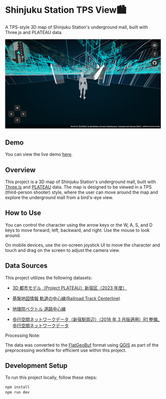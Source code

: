 # Shinjuku Station TPS View🏙️

A TPS-style 3D map of Shinjuku Station's underground mall, built with Three.js and PLATEAU data.

![alt text](image.png)

## Demo

You can view the live demo [here](https://satoshi7190.github.io/three-plateau-tps/).

## Overview

This project is a 3D map of Shinjuku Station's underground mall, built with [Three.js](https://threejs.org/) and [PLATEAU](https://www.mlit.go.jp/plateau/) data. The map is designed to be viewed in a TPS (third-person shooter) style, where the user can move around the map and explore the underground mall from a bird's-eye view.

## How to Use

You can control the character using the arrow keys or the W, A, S, and D keys to move forward, left, backward, and right. Use the mouse to look around.

On mobile devices, use the on-screen joystick UI to move the character and touch and drag on the screen to adjust the camera view.

## Data Sources

This project utilizes the following datasets:

- [3D 都市モデル（Project PLATEAU）新宿区（2023 年度）](https://www.geospatial.jp/ckan/dataset/plateau-13104-shinjuku-ku-2023)

- [基盤地図情報 軌道の中心線(Railroad Track Centerline)](https://fgd.gsi.go.jp/download/menu.php)

- [地理院ベクトル 道路中心線](https://github.com/gsi-cyberjapan/experimental_rdcl?tab=readme-ov-file)

- [歩行空間ネットワークデータ（新宿駅周辺）（2018 年 3 月版適用）R1 整備\_歩行空間ネットワークデータ](https://www.hokoukukan.go.jp/metadata/resource/251)

Processing Note:

The data was converted to the [FlatGeoBuf](https://flatgeobuf.org/) format using [QGIS](https://www.qgis.org/) as part of the preprocessing workflow for efficient use within this project.

## Development Setup

To run this project locally, follow these steps:

```sh
npm install
npm run dev
```
